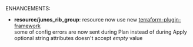 <!-- markdownlint-disable-file MD013 MD041 -->
ENHANCEMENTS:

* **resource/junos_rib_group**: resource now use new [terraform-plugin-framework](https://github.com/hashicorp/terraform-plugin-framework)  
  some of config errors are now sent during Plan instead of during Apply  
  optional string attributes doesn't accept *empty* value
